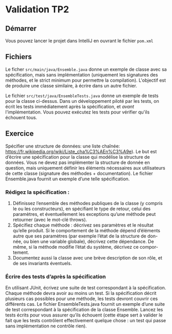 # Validation TP2

## Démarrer

Vous pouvez lancer le projet dans IntelliJ en ouvrant le fichier
`pom.xml`

## Fichiers

Le ficher `src/main/java/Ensemble.java` donne un exemple de classe
avec sa spécification, mais sans implémentation (uniquement les
signatures des méthodes, et le strict minimum pour permettre la
compilation). L'objectif est de produire une classe similaire, à
écrire dans un autre fichier.

Le fichier `src/test/java/EnsembleTests.java` donne un exemple de
tests pour la classe ci-dessus. Dans un développement piloté par les
tests, on écrit les tests immédiatement après la spécification, et
_avant_ l'implémentation. Vous pouvez exécutez les tests pour vérifier
qu'ils échouent tous.



## Exercice

Spécifier une structure de données: une liste chaînée:
https://fr.wikipedia.org/wiki/Liste_cha%C3%AEn%C3%A9e).
Le but est d’écrire une spécification pour la classe qui modélise la
structure de données. Vous ne devez pas implémenter la structure de donnée
en question, mais uniquement définir les éléments nécessaires aux utilisateurs
de cette classe (signature des méthodes + documentation). Le fichier
Ensemble.java fournit un exemple d’une telle spécification.

### Rédigez la spécification :
1. Définissez l’ensemble des méthodes publiques de la classe (y compris
le ou les constructeurs), en spécifiant le type de retour, celui des
paramètres, et éventuellement les exceptions qu’une méthode peut
retourner (avec le mot-clé throws).
2. Spécifiez chaque méthode : décrivez ses paramètres et le résultat
qu’elle produit. Si le comportement de la méthode dépend d’éléments
autre que ses paramètres (par exemple l’état de la structure de don-
née, ou bien une variable globale), décrivez cette dépendance. De
même, si la méthode modifie l’état du système, décrivez ce compor-
tement.
3. Documentez aussi la classe avec une brève description de son rôle, et
de ses invariants éventuels.

### Écrire des tests d’après la spécification
En utilisant JUnit, écrivez une suite de test correspondant à la
spécification. Chaque méthode devra avoir au moins un test.
Si la spécification décrit plusieurs cas possibles pour une méthode, les tests
devront couvrir ces différents cas. Le fichier EnsembleTests.java fournit
un exemple d’une suite de test correspondant à la spécification de la classe
Ensemble.
Lancez les tests écrits pour vous assurer qu’ils échouent (cette étape sert
à valider le fait que les tests contrôlent effectivement quelque chose : un test
qui passe sans implémentation ne contrôle rien).
